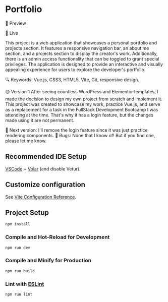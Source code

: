 # Portfolio

🎥 Preview

🚀 Live

This project is a web application that showcases a personal portfolio and projects section. It features a responsive navigation bar, an about me section, and a projects section to display the creator's work. Additionally, there is an admin access functionality that can be toggled to grant special privileges. The application is designed to provide an interactive and visually appealing experience for users to explore the developer's portfolio.

🔍 Keywords: Vue.js, CSS3, HTML5, Vite, Git, responsive design.

🟡 Version 1
After seeing countless WordPress and Elementor templates, I made the decision to design my own project from scratch and implement it. This project was created to showcase my work, practice Vue.js, and serve as a replacement for a task in the FullStack Development Bootcamp I was attending at the time. That's why it has a login feature, but the changes made using it are not permanent.

🌱 Next version: I'll remove the login feature since it was just practice rendering components.
👾 Bugs: None that I know of! But if you find one, please let me know.

## Recommended IDE Setup

[VSCode](https://code.visualstudio.com/) + [Volar](https://marketplace.visualstudio.com/items?itemName=Vue.volar) (and disable Vetur).

## Customize configuration

See [Vite Configuration Reference](https://vitejs.dev/config/).

## Project Setup

```sh
npm install
```

### Compile and Hot-Reload for Development

```sh
npm run dev
```

### Compile and Minify for Production

```sh
npm run build
```

### Lint with [ESLint](https://eslint.org/)

```sh
npm run lint
```
